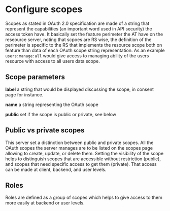 # Configure scopes

Scopes as stated in OAuth 2.0 specification are made of a string that represent the capabilities (an important word used in API security) the access token have. It basically set the feature perimeter the AT have on the reseource server, noting that scpoes are RS wise, the definition of the perimeter is specific to the RS that implements the resource scope both on feature than data of each OAuth scope string representation. As an example `users:manage:all` would give access to managing ability of the users resource with access to all users data scope.

## Scope parameters

<div class="parameters">

__label__ a string that would be displayed discussing the scope, in consent page for instance.

__name__ a string representing the OAuth scope

__public__ set if the scope is public or private, see below

</div>

## Public vs private scopes
This server set a distinction between public and private scopes. All the OAuth scopes the server manages are to be listed on the scopes page allowing to create, update, or delete them. Setting the visibility of the scope helps to distinguish scopes that are accessible without restriction (public), and scopes that need specific access to get them (private). That access can be made at client, backend, and user levels.

## Roles
Roles are defined as a group of scopes which helps to give access to them more easily at backend or user levels.
